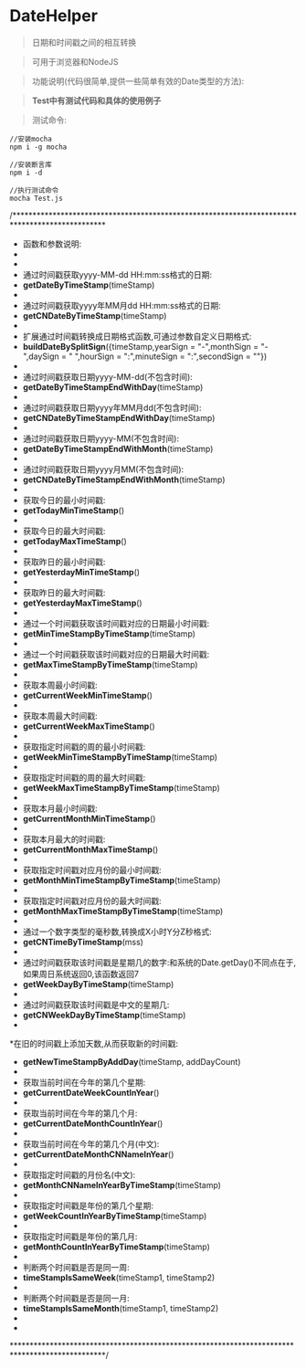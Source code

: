 # DateHelper
>日期和时间戳之间的相互转换

>可用于浏览器和NodeJS

> 功能说明(代码很简单,提供一些简单有效的Date类型的方法):


> **Test中有测试代码和具体的使用例子**

> 测试命令: 
```
//安装mocha
npm i -g mocha

//安装断言库
npm i -d

//执行测试命令
mocha Test.js 

```

/*********************************************************************************************** 
  * 函数和参数说明:
  * 
  * 
  * 通过时间戳获取yyyy-MM-dd HH:mm:ss格式的日期:
  * **getDateByTimeStamp**(timeStamp)
  * 
  * 通过时间戳获取yyyy年MM月dd HH:mm:ss格式的日期:
  * **getCNDateByTimeStamp**(timeStamp)
  * 
  * 扩展通过时间戳转换成日期格式函数,可通过参数自定义日期格式:
  * **buildDateBySplitSign**({timeStamp,yearSign = "-",monthSign = "-",daySign = " ",hourSign = ":",minuteSign = ":",secondSign = ""})
  * 
  * 通过时间戳获取日期yyyy-MM-dd(不包含时间): 
  * **getDateByTimeStampEndWithDay**(timeStamp)
  * 
  * 通过时间戳获取日期yyyy年MM月dd(不包含时间): 
  * **getCNDateByTimeStampEndWithDay**(timeStamp)
  * 
  * 通过时间戳获取日期yyyy-MM(不包含时间):
  * **getDateByTimeStampEndWithMonth**(timeStamp)
  * 
  * 通过时间戳获取日期yyyy月MM(不包含时间):
  * **getCNDateByTimeStampEndWithMonth**(timeStamp)
  * 
  * 获取今日的最小时间戳:
  * **getTodayMinTimeStamp**()
  * 
  * 获取今日的最大时间戳:
  * **getTodayMaxTimeStamp**()
  * 
  * 获取昨日的最小时间戳:
  * **getYesterdayMinTimeStamp**()
  * 
  * 获取昨日的最大时间戳:
  * **getYesterdayMaxTimeStamp**()
  * 
  * 通过一个时间戳获取该时间戳对应的日期最小时间戳:
  * **getMinTimeStampByTimeStamp**(timeStamp)
  * 
  * 通过一个时间戳获取该时间戳对应的日期最大时间戳:
  * **getMaxTimeStampByTimeStamp**(timeStamp)
  * 
  * 获取本周最小时间戳:
  * **getCurrentWeekMinTimeStamp**()
  * 
  * 获取本周最大时间戳:
  * **getCurrentWeekMaxTimeStamp**()
  * 
  * 获取指定时间戳的周的最小时间戳:
  * **getWeekMinTimeStampByTimeStamp**(timeStamp)
  * 
  * 获取指定时间戳的周的最大时间戳:
  * **getWeekMaxTimeStampByTimeStamp**(timeStamp)
  * 
  * 获取本月最小时间戳:
  * **getCurrentMonthMinTimeStamp**()
  * 
  * 获取本月最大的时间戳:
  * **getCurrentMonthMaxTimeStamp**()
  * 
  * 获取指定时间戳对应月份的最小时间戳:
  * **getMonthMinTimeStampByTimeStamp**(timeStamp)
  * 
  * 获取指定时间戳对应月份的最大时间戳:
  * **getMonthMaxTimeStampByTimeStamp**(timeStamp)
  * 
  * 通过一个数字类型的毫秒数,转换成X小时Y分Z秒格式:
  * **getCNTimeByTimeStamp**(mss)
  * 
  * 通过时间戳获取该时间戳是星期几的数字:和系统的Date.getDay()不同点在于,如果周日系统返回0,该函数返回7
  * **getWeekDayByTimeStamp**(timeStamp)
  * 
  * 通过时间戳获取该时间戳是中文的星期几:
  * **getCNWeekDayByTimeStamp**(timeStamp)
  * 
  *在旧的时间戳上添加天数,从而获取新的时间戳:
  * **getNewTimeStampByAddDay**(timeStamp, addDayCount)
  * 
  * 获取当前时间在今年的第几个星期:
  * **getCurrentDateWeekCountInYear**()
  * 
  * 获取当前时间在今年的第几个月:
  * **getCurrentDateMonthCountInYear**()
  * 
  * 获取当前时间在今年的第几个月(中文):
  * **getCurrentDateMonthCNNameInYear**()
  * 
  * 获取指定时间戳的月份名(中文):
  * **getMonthCNNameInYearByTimeStamp**(timeStamp)
  * 
  * 获取指定时间戳是年份的第几个星期:
  * **getWeekCountInYearByTimeStamp**(timeStamp)
  * 
  * 获取指定时间戳是年份的第几月:
  * **getMonthCountInYearByTimeStamp**(timeStamp)
  * 
  * 判断两个时间戳是否是同一周:
  * **timeStampIsSameWeek**(timeStamp1, timeStamp2)
  * 
  * 判断两个时间戳是否是同一月:
  * **timeStampIsSameMonth**(timeStamp1, timeStamp2)
  * 
  * 
  ***********************************************************************************************/
